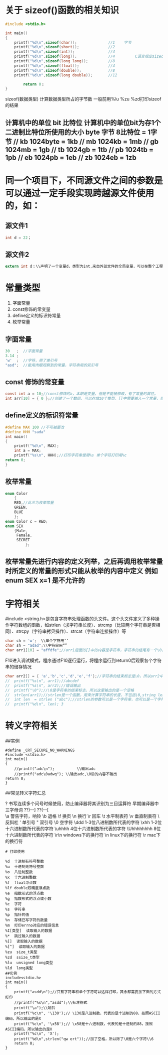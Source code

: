 # 关于 sizeof()函数的相关知识
```c
#include <stdio.h>

int main()
{
	printf("%d\n",sizeof(char));              //1    字节
	printf("%d\n",sizeof(short));             //2
	printf("%d\n",sizeof(int));               //4
	printf("%d\n",sizeof(long));              //4         C语言规定sizeof(long)>=sizeof(int)
	printf("%d\n",sizeof(long long));         //8
	printf("%d\n",sizeof(float));             //4
	printf("%d\n",sizeof(double));            //8
	printf("%d\n",sizeof(long double));       //12

        return 0；
}
```
sizeof(数据类型)  计算数据类型所占的字节数
一般前用%lu %zu %zd打印sizeof的结果

计算机中的单位 bit  比特位 计算机中的单位bit为存1个二进制比特位所使用的大小
	               byte 字节   8比特位 = 1字节 
//			   kb         1024byte = 1kb
//			   mb           1024kb = 1mb 
//		           gb           1024mb = 1gb
//			     tb           1024gb = 1tb
//			     pb           1024tb = 1pb
//			    eb           1024pb = 1eb
//			     zb           1024eb = 1zb
---
# 同一个项目下，不同源文件之间的参数是可以通过一定手段实现跨越源文件使用的，如：
## 源文件1
```c
int d = 22；
```
## 源文件2
```c
extern int d；\\声明了一个变量d，类型为int,来自外部文件的全局变量，可以在整个工程中适用
```
# 常量类型

1. 字面常量
2. const修饰的常变量
3. define定义的标识符常量
4. 枚举常量
## 字面常量
```c
30   ;  //字面常量
3.14 ;  
'w'  ;  //字符，用了单引号
"asd";  //能用肉眼观察到的常量，字符串用的双引号
```
## const 修饰的常变量
```c
const int a = 10;//const修饰的a，本职是变量，但是不能被修改，有了常量的属性。
int arr[10] = { 0 };//创建了一个数组，可以存放10个整型，[]中需要输入一个常量，但是上述的a不可替代10，a本质还是变量
```
## define定义的标识符常量
```c
#define MAX 100 //不可被更改
#define HHH "sada"
int main()
{
	printf("%d\n", MAX);
	int a = MAX;
	printf("%s\n", HHH);//打印字符串使用%s 单个字符打印用%c
return 0;
}
```
## 枚举常量
```c
enum Color
	{
	RED,//此三为枚举常量
	GREEN,
	BLUE
	};
enum Color c = RED;
enum SEX
	{Male,
	 Female,
	 SECRET
         };  
```
枚举常量先进行内容的定义列举，之后再调用枚举常量时所定义的常量的形式只能从枚举的内容中定义
例如 enum SEX x=1 是不允许的
---
# 字符相关
#include <string.h>是包含字符串处理函数的头文件。这个头文件定义了多种操作字符数组的函数，如strlen（求字符串长度）、strcmp（比较两个字符串是否相同）、strcpy（字符串拷贝操作）、strcat（字符串连接操作）等
```c
char ch = 'w';  \\单个字符用‘’
char sh = "adad";\\字符串用“”
char arr1[10] = "affdfe";//arr1后面的[]中的内容是字符串，字符串的结尾有一个\0，所以arr[10]中只能存放9个字符,也可以不写[]中的内容，长度由字符串的长度决定
```

F10进入调试模式，程序通过F10逐行运行，将程序运行到return0后观察各个字符串的储存情况
```c
char arr2[] = { 'a','b','c','d','e','f'};//字符串的结束标志是\0，所以arr2中的字符串没有结束标志，所以arr2中的字符串会被错误输出
//	printf("%s\n", arr1);//abcdef
//	printf("%s\n", arr2);//错误输出
//	printf("\0");//\0是字符串的结束标志，所以这里输出的是一个空格
//	strlen(arr1);//strlen是一个函数，用来计算字符串的长度，不包括\0,string length
//	int len  = strlen ("abc");//strlen的参数可以是一个字符串，也可以是一个字符数组
//	printf("%d\n", len); 3
```
# 转义字符相关

##实例
```
#define _CRT_SECURE_NO_WARNINGS
#include <stdio.h>
int main()
{
	//printf("adc\n");          \\输出adc
	//printf("adc\0adwq"); \\输出adc,\0后的内容不输出
return 0;
}
```
##常见转义字符汇总

\? 书写连续多个问号时候使用，防止编译器将其识别为三目运算符 早期编译器中三字母词 ??)--] ??(--[  
\a 警告字符，响铃
\b 退格
\f 换页
\n 换行
\r 回车
\t 水平制表符
\v 垂直制表符
\\ 反斜杠
\' 单引号
\" 双引号
\0 空字符
\ddd 1-3位八进制数所代表的字符
\xhh 1-2位十六进制数所代表的字符
\uhhhh 4位十六进制数所代表的字符
\Uhhhhhhhh 8位十六进制数所代表的字符
\r\n windows下的换行符
\n linux下的换行符
\r mac下的换行符
```
# 打印使用

%d  十进制有符号整数
%u  十进制无符号整数
%o  八进制整数
%x  十六进制整数
%f  float浮点数
%lf double双精度浮点数
%e  指数形式的浮点数
%g  指数形式的浮点或小数
%c  字符
%s  字符串
%p  指针的值
%n  存储已写字符的数量
%m  打印errno对应的错误信息
%I[类型]  读取输入的数据
%*  跳过输入的数据
%[]  读取输入的数据
%[^]  读取输入的数据
%zu  size_t类型
%zd  ssize_t类型
%lu  unsigned long类型
%ld  long类型
##实例
include<stdio.h>
int main()
{
	printf("asdd\n");//只有字符串和单个字符可以这样打印，其余都需要按下面的方式打印
	//printf("%s\n","asdd");\\标准格式
	printf("\a");\\响铃
	printf("%c\n", '\130');// \130是八进制数，代表的是十进制的88，按照ASCII编码，所以输出的是X
	printf("%c\n", '\x58');// \x58是十六进制数，代表的是十进制的88，按照ASCII编码，所以输出的是X
	printf("%c\n", 'X');
	printf("%d\n",strlen("qw ert"));//加了空格，所以除了\0是六个字符\\6
	return 0;
}